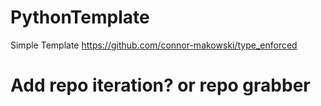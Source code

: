 # PythonTemplate

Simple Template
https://github.com/connor-makowski/type_enforced

# Add repo iteration? or repo grabber